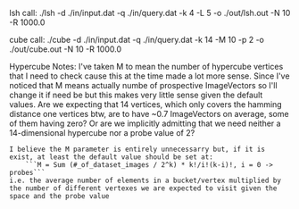 lsh call: 
    ./lsh -d ./in/input.dat -q ./in/query.dat -k 4 -L 5 -o ./out/lsh.out -N 10 -R 1000.0

cube call:
    ./cube -d ./in/input.dat -q ./in/query.dat -k 14 -M 10 -p 2 -o ./out/cube.out -N 10 -R 1000.0

Hypercube Notes:
    I've taken M to mean the number of hypercube vertices that I need to check cause this at the time made a lot more sense.
    Since I've noticed that M means actually numbe of prospective ImageVectors so I'll change it if need be but this makes very little sense given the default values.
    Are we expecting that 14 vertices, which only covers the hamming distance one vertices btw, are to have ~0.7 ImageVectors on average, some of them having zero? Or are we implicitly admitting that we need neither a 14-dimensional hypercube nor a probe value of 2?
    
    I believe the M parameter is entirely unnecessarry but, if it is exist, at least the default value should be set at:
        ```M = Sum (#_of_dataset_images / 2^k) * k!/i!(k-i)!, i = 0 -> probes```
    i.e. the average number of elements in a bucket/vertex multiplied by the number of different vertexes we are expected to visit given the space and the probe value 
